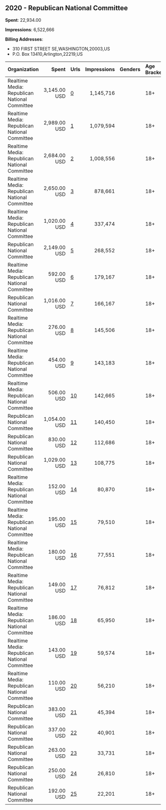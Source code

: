 ## 2020 - Republican National Committee 
**Spent**: 22,934.00

**Impressions**: 6,522,666

**Billing Addresses**: 
- 310 FIRST STREET SE,WASHINGTON,20003,US
- P.O. Box 13410,Arlington,22219,US

|Organization|Spent|Urls|Impressions|Genders|Age Brackets|Country Codes|Billing Addresses|
|:---|---:|:---|---:|:---|:---|:---|:---|
|Realtime Media: Republican National Committee|3,145.00 USD|[0](https://www.snap.com/political-ads/asset/5910c04ed5183757fbea8bb8a8a786ce0d1ec9ae6cbad9048c89d78010703c48?mediaType=mp4)|1,145,716||18+|united states|"P.O. Box 13410,Arlington,22219,US"|
|Realtime Media: Republican National Committee|2,989.00 USD|[1](https://www.snap.com/political-ads/asset/5910c04ed5183757fbea8bb8a8a786ce0d1ec9ae6cbad9048c89d78010703c48?mediaType=mp4)|1,079,594||18+|united states|"P.O. Box 13410,Arlington,22219,US"|
|Realtime Media: Republican National Committee|2,684.00 USD|[2](https://www.snap.com/political-ads/asset/5910c04ed5183757fbea8bb8a8a786ce0d1ec9ae6cbad9048c89d78010703c48?mediaType=mp4)|1,008,556||18+|united states|"P.O. Box 13410,Arlington,22219,US"|
|Realtime Media: Republican National Committee|2,650.00 USD|[3](https://www.snap.com/political-ads/asset/5910c04ed5183757fbea8bb8a8a786ce0d1ec9ae6cbad9048c89d78010703c48?mediaType=mp4)|878,661||18+|united states|"P.O. Box 13410,Arlington,22219,US"|
|Realtime Media: Republican National Committee|1,020.00 USD|[4](https://www.snap.com/political-ads/asset/5910c04ed5183757fbea8bb8a8a786ce0d1ec9ae6cbad9048c89d78010703c48?mediaType=mp4)|337,474||18+|united states|"P.O. Box 13410,Arlington,22219,US"|
|Republican National Committee|2,149.00 USD|[5](https://www.snap.com/political-ads/asset/1f7fd8ce263ce03075847803015535ee0de708e9b07a029499ef007908d50f24?mediaType=mp4)|268,552||18+|united states|"310 FIRST STREET SE,WASHINGTON,20003,US"|
|Realtime Media: Republican National Committee|592.00 USD|[6](https://www.snap.com/political-ads/asset/5910c04ed5183757fbea8bb8a8a786ce0d1ec9ae6cbad9048c89d78010703c48?mediaType=mp4)|179,167||18+|united states|"P.O. Box 13410,Arlington,22219,US"|
|Republican National Committee|1,016.00 USD|[7](https://www.snap.com/political-ads/asset/1f7fd8ce263ce03075847803015535ee0de708e9b07a029499ef007908d50f24?mediaType=mp4)|166,167||18+|united states|"310 FIRST STREET SE,WASHINGTON,20003,US"|
|Realtime Media: Republican National Committee|276.00 USD|[8](https://www.snap.com/political-ads/asset/505e83faf88a8503535828b37710062664712651e9610c17e3fa3af09a963b05?mediaType=mp4)|145,506||18+|united states|"P.O. Box 13410,Arlington,22219,US"|
|Realtime Media: Republican National Committee|454.00 USD|[9](https://www.snap.com/political-ads/asset/5910c04ed5183757fbea8bb8a8a786ce0d1ec9ae6cbad9048c89d78010703c48?mediaType=mp4)|143,183||18+|united states|"P.O. Box 13410,Arlington,22219,US"|
|Realtime Media: Republican National Committee|506.00 USD|[10](https://www.snap.com/political-ads/asset/5910c04ed5183757fbea8bb8a8a786ce0d1ec9ae6cbad9048c89d78010703c48?mediaType=mp4)|142,665||18+|united states|"P.O. Box 13410,Arlington,22219,US"|
|Republican National Committee|1,054.00 USD|[11](https://www.snap.com/political-ads/asset/e3d92fe73a92f49104d0e780387e5226be50c029589bc4ddd1b2269216e79327?mediaType=mp4)|140,450||18+|united states|"310 FIRST STREET SE,WASHINGTON,20003,US"|
|Republican National Committee|830.00 USD|[12](https://www.snap.com/political-ads/asset/e3d92fe73a92f49104d0e780387e5226be50c029589bc4ddd1b2269216e79327?mediaType=mp4)|112,686||18+|united states|"310 FIRST STREET SE,WASHINGTON,20003,US"|
|Republican National Committee|1,029.00 USD|[13](https://www.snap.com/political-ads/asset/2731c40374f979d695d38a1230fa4ba6888042fa2ca4ece0c6abfc24167cc9d0?mediaType=mp4)|108,775||18+|united states|"310 FIRST STREET SE,WASHINGTON,20003,US"|
|Realtime Media: Republican National Committee|152.00 USD|[14](https://www.snap.com/political-ads/asset/505e83faf88a8503535828b37710062664712651e9610c17e3fa3af09a963b05?mediaType=mp4)|80,870||18+|united states|"P.O. Box 13410,Arlington,22219,US"|
|Realtime Media: Republican National Committee|195.00 USD|[15](https://www.snap.com/political-ads/asset/505e83faf88a8503535828b37710062664712651e9610c17e3fa3af09a963b05?mediaType=mp4)|79,510||18+|united states|"P.O. Box 13410,Arlington,22219,US"|
|Realtime Media: Republican National Committee|180.00 USD|[16](https://www.snap.com/political-ads/asset/bebcdae7bfdc36ab6e06250358c02039d74f94268e9e4b7b26158eec774bc7bc?mediaType=jpg)|77,551||18+|united states|"P.O. Box 13410,Arlington,22219,US"|
|Realtime Media: Republican National Committee|149.00 USD|[17](https://www.snap.com/political-ads/asset/bebcdae7bfdc36ab6e06250358c02039d74f94268e9e4b7b26158eec774bc7bc?mediaType=jpg)|76,812||18+|united states|"P.O. Box 13410,Arlington,22219,US"|
|Realtime Media: Republican National Committee|186.00 USD|[18](https://www.snap.com/political-ads/asset/bebcdae7bfdc36ab6e06250358c02039d74f94268e9e4b7b26158eec774bc7bc?mediaType=jpg)|65,950||18+|united states|"P.O. Box 13410,Arlington,22219,US"|
|Realtime Media: Republican National Committee|143.00 USD|[19](https://www.snap.com/political-ads/asset/505e83faf88a8503535828b37710062664712651e9610c17e3fa3af09a963b05?mediaType=mp4)|59,574||18+|united states|"P.O. Box 13410,Arlington,22219,US"|
|Realtime Media: Republican National Committee|110.00 USD|[20](https://www.snap.com/political-ads/asset/bebcdae7bfdc36ab6e06250358c02039d74f94268e9e4b7b26158eec774bc7bc?mediaType=jpg)|56,210||18+|united states|"P.O. Box 13410,Arlington,22219,US"|
|Republican National Committee|383.00 USD|[21](https://www.snap.com/political-ads/asset/de2304d181510ff7f51b0078299d5762996cc605766280af3983884d248a3cfb?mediaType=mp4)|45,394||18+|united states|"310 FIRST STREET SE,WASHINGTON,20003,US"|
|Republican National Committee|337.00 USD|[22](https://www.snap.com/political-ads/asset/77b3fd70c45ebb002d7a4bd45685f9efaee49464bf4312f45e080eadeaad5fb4?mediaType=mp4)|40,901||18+|united states|"310 FIRST STREET SE,WASHINGTON,20003,US"|
|Republican National Committee|263.00 USD|[23](https://www.snap.com/political-ads/asset/687d7cbaa36c4f7b206c4cd920dc59ad6c267b2de221238e8fbb820c40503067?mediaType=mp4)|33,731||18+|united states|"310 FIRST STREET SE,WASHINGTON,20003,US"|
|Republican National Committee|250.00 USD|[24](https://www.snap.com/political-ads/asset/2731c40374f979d695d38a1230fa4ba6888042fa2ca4ece0c6abfc24167cc9d0?mediaType=mp4)|26,810||18+|united states|"310 FIRST STREET SE,WASHINGTON,20003,US"|
|Republican National Committee|192.00 USD|[25](https://www.snap.com/political-ads/asset/77b3fd70c45ebb002d7a4bd45685f9efaee49464bf4312f45e080eadeaad5fb4?mediaType=mp4)|22,201||18+|united states|"310 FIRST STREET SE,WASHINGTON,20003,US"|
